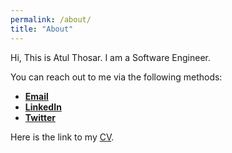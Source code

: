```yaml
---
permalink: /about/
title: "About"
---
```


Hi, This is Atul Thosar. I am a Software Engineer.

You can reach out to me via the following methods:

- [**Email**](mailto:atulthosar@gmail.com)
- [**LinkedIn**](https://www.linkedin.com/in/atul-thosar/)
- [**Twitter**](https://twitter.com/thosar_atul)

Here is the link to my [CV](https://simplyatul.github.io/cv/).
